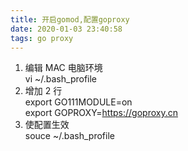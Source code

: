 ```yaml
---
title: 开启gomod,配置goproxy
date: 2020-01-03 23:40:58
tags: go proxy
---
```


1. 编辑 MAC 电脑环境  
   vi ~/.bash_profile
2. 增加 2 行  
   export GO111MODULE=on  
   export GOPROXY=https://goproxy.cn
3. 使配置生效  
   souce ~/.bash_profile
